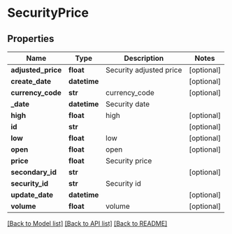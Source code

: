 # SecurityPrice

## Properties
Name | Type | Description | Notes
------------ | ------------- | ------------- | -------------
**adjusted_price** | **float** | Security adjusted price | [optional] 
**create_date** | **datetime** |  | [optional] 
**currency_code** | **str** | currency_code | [optional] 
**_date** | **datetime** | Security date | 
**high** | **float** | high | [optional] 
**id** | **str** |  | [optional] 
**low** | **float** | low | [optional] 
**open** | **float** | open | [optional] 
**price** | **float** | Security price | 
**secondary_id** | **str** |  | [optional] 
**security_id** | **str** | Security id | 
**update_date** | **datetime** |  | [optional] 
**volume** | **float** | volume | [optional] 

[[Back to Model list]](../README.md#documentation-for-models) [[Back to API list]](../README.md#documentation-for-api-endpoints) [[Back to README]](../README.md)



